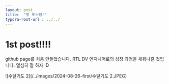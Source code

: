 ```yaml
---
layout: post
title:  "첫 포스팅!"
typora-root-url : ../../
---
```


# 1st post!!!!

github page를 처음 만들었습니다.
RTL DV 엔지니어로의 성장 과정을 채워나갈 것입니다.
열심히 잘 하자 :D

![수달기도 2](/../images/2024-08-26-first/수달기도 2.JPEG)

